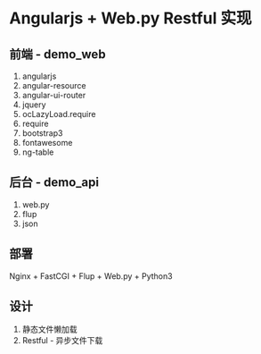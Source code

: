 # Angularjs + Web.py Restful 实现

## 前端 - demo_web
1. angularjs
2. angular-resource
3. angular-ui-router
4. jquery
5. ocLazyLoad.require
6. require
7. bootstrap3
8. fontawesome
9. ng-table



## 后台 - demo_api
1. web.py
2. flup
3. json


## 部署
Nginx + FastCGI + Flup + Web.py + Python3


## 设计
1. 静态文件懒加载
2. Restful - 异步文件下载
